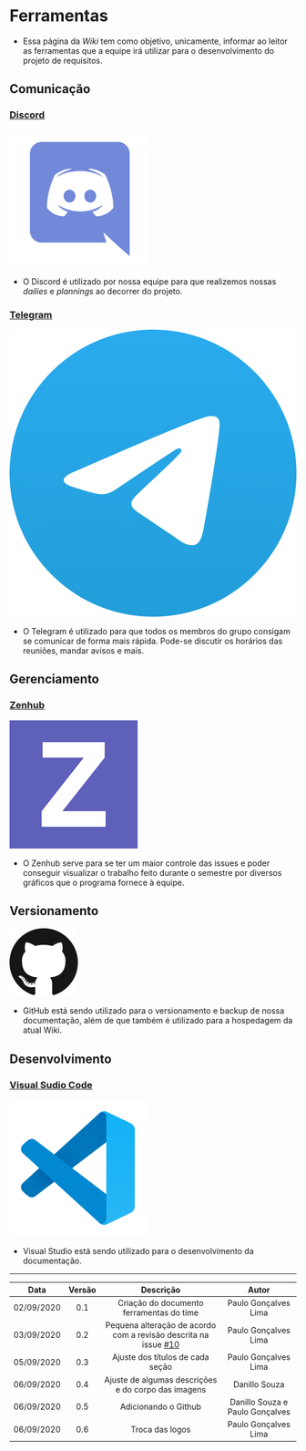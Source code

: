 # Ferramentas

- Essa página da *Wiki* tem como objetivo, unicamente, informar ao leitor as ferramentas que a equipe irá utilizar para o desenvolvimento do projeto de requisitos.

## Comunicação

### [Discord](https://discord.com/)

![Discord](./Images/DiscordLogo.png ':size=100')

- O Discord é utilizado por nossa equipe para que realizemos nossas *dailies* e *plannings* ao decorrer do projeto.

### [Telegram](https://telegram.org/)

![Telegram Logo](./Images/TelegramLogo.png ':size=100')

- O Telegram é utilizado para que todos os membros do grupo consigam se comunicar de forma mais rápida. Pode-se discutir os horários das reuniões, mandar avisos e mais.

## Gerenciamento

### [Zenhub](https://www.zenhub.com/)

![Zenhub Logo](./Images/zenhub-black.png ':size=100')

- O Zenhub serve para se ter um maior controle das issues e poder conseguir visualizar o trabalho feito durante o semestre por diversos gráficos que o programa fornece à equipe.


## Versionamento

![gitHub logo](./Images/gitHub.png ':size=100')

 - GitHub está sendo utilizado para o versionamento e backup de nossa documentação, além de que também é utilizado para a hospedagem da atual Wiki.


## Desenvolvimento

### [Visual Sudio Code](https://code.visualstudio.com/)

![Visual studio code logo](./Images/VisualSudioCode.png ':size=100')

 - Visual Studio está sendo utilizado para o desenvolvimento da documentação.

---
|Data|Versão|Descrição|Autor|
|:-:|:-:|:-:|:-:|
|02/09/2020|0.1|Criação do documento ferramentas do time|Paulo Gonçalves Lima|
|03/09/2020|0.2|Pequena alteração de acordo com a revisão descrita na issue [#10](https://github.com/Requisitos-de-Software/2020.1-Mia-Ajuda/issues/10#event-3721704041)|Paulo Gonçalves Lima|
|05/09/2020|0.3|Ajuste dos títulos de cada seção|Paulo Gonçalves Lima|
|06/09/2020|0.4|Ajuste de algumas descrições e do corpo das imagens|Danillo Souza|
|06/09/2020|0.5|Adicionando o Github|Danillo Souza e Paulo Gonçalves|
|06/09/2020|0.6|Troca das logos|Paulo Gonçalves Lima|
